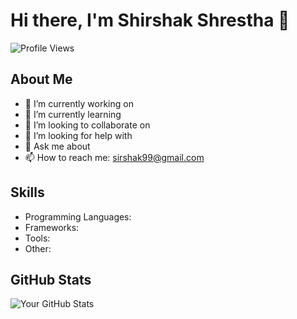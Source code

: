 # Hi there, I'm Shirshak Shrestha 👋

![Profile Views](https://komarev.com/ghpvc/?username=shirshxk)

## About Me

- 🔭 I’m currently working on 
- 🌱 I’m currently learning 
- 👯 I’m looking to collaborate on 
- 🤔 I’m looking for help with 
- 💬 Ask me about
- 📫 How to reach me: sirshak99@gmail.com

## Skills

- Programming Languages:
- Frameworks: 
- Tools: 
- Other: 

## GitHub Stats

![Your GitHub Stats](https://github-readme-stats.vercel.app/api?username=shirshxk&show_icons=true&hide_border=true)

